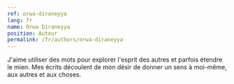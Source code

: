 ```yaml
---
ref: orwa-diraneyya
lang: fr
name: Orwa Diraneyya
position: Auteur
permalink: /fr/authors/orwa-diraneyya
---
```


J'aime utiliser des mots pour explorer l'esprit des autres et parfois étendre le mien. Mes écrits découlent de mon désir de donner un sens à moi-même, aux autres et aux choses.
